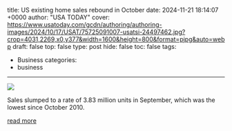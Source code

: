 title: US existing home sales rebound in October
date: 2024-11-21 18:14:07 +0000
author: "USA TODAY"
cover: https://www.usatoday.com/gcdn/authoring/authoring-images/2024/10/17/USAT/75725091007-usatsi-24497462.jpg?crop=4031,2269,x0,y377&width=1600&height=800&format=pjpg&auto=webp
draft: false
top: false
type: post
hide: false
toc: false
tags:
  - Business
categories:
  - business
---

![](https://www.usatoday.com/gcdn/authoring/authoring-images/2024/10/17/USAT/75725091007-usatsi-24497462.jpg?crop=4031,2269,x0,y377&width=1600&height=800&format=pjpg&auto=webp)

Sales slumped to a rate of 3.83 million units in September, which was the lowest since October 2010.

[read more](https://www.usatoday.com/story/money/2024/11/21/existing-home-sales-rebound-october/76479811007/)

